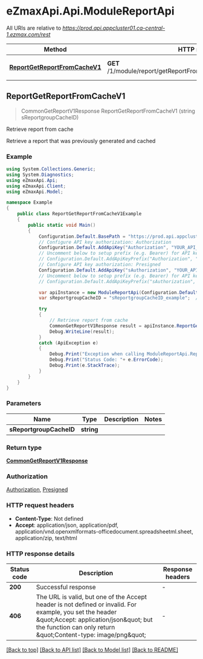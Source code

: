 # eZmaxApi.Api.ModuleReportApi

All URIs are relative to *https://prod.api.appcluster01.ca-central-1.ezmax.com/rest*

Method | HTTP request | Description
------------- | ------------- | -------------
[**ReportGetReportFromCacheV1**](ModuleReportApi.md#reportgetreportfromcachev1) | **GET** /1/module/report/getReportFromCache/{sReportgroupCacheID} | Retrieve report from cache



## ReportGetReportFromCacheV1

> CommonGetReportV1Response ReportGetReportFromCacheV1 (string sReportgroupCacheID)

Retrieve report from cache

Retrieve a report that was previously generated and cached

### Example

```csharp
using System.Collections.Generic;
using System.Diagnostics;
using eZmaxApi.Api;
using eZmaxApi.Client;
using eZmaxApi.Model;

namespace Example
{
    public class ReportGetReportFromCacheV1Example
    {
        public static void Main()
        {
            Configuration.Default.BasePath = "https://prod.api.appcluster01.ca-central-1.ezmax.com/rest";
            // Configure API key authorization: Authorization
            Configuration.Default.AddApiKey("Authorization", "YOUR_API_KEY");
            // Uncomment below to setup prefix (e.g. Bearer) for API key, if needed
            // Configuration.Default.AddApiKeyPrefix("Authorization", "Bearer");
            // Configure API key authorization: Presigned
            Configuration.Default.AddApiKey("sAuthorization", "YOUR_API_KEY");
            // Uncomment below to setup prefix (e.g. Bearer) for API key, if needed
            // Configuration.Default.AddApiKeyPrefix("sAuthorization", "Bearer");

            var apiInstance = new ModuleReportApi(Configuration.Default);
            var sReportgroupCacheID = "sReportgroupCacheID_example";  // string | 

            try
            {
                // Retrieve report from cache
                CommonGetReportV1Response result = apiInstance.ReportGetReportFromCacheV1(sReportgroupCacheID);
                Debug.WriteLine(result);
            }
            catch (ApiException e)
            {
                Debug.Print("Exception when calling ModuleReportApi.ReportGetReportFromCacheV1: " + e.Message );
                Debug.Print("Status Code: "+ e.ErrorCode);
                Debug.Print(e.StackTrace);
            }
        }
    }
}
```

### Parameters


Name | Type | Description  | Notes
------------- | ------------- | ------------- | -------------
 **sReportgroupCacheID** | **string**|  | 

### Return type

[**CommonGetReportV1Response**](CommonGetReportV1Response.md)

### Authorization

[Authorization](../README.md#Authorization), [Presigned](../README.md#Presigned)

### HTTP request headers

- **Content-Type**: Not defined
- **Accept**: application/json, application/pdf, application/vnd.openxmlformats-officedocument.spreadsheetml.sheet, application/zip, text/html


### HTTP response details
| Status code | Description | Response headers |
|-------------|-------------|------------------|
| **200** | Successful response |  -  |
| **406** | The URL is valid, but one of the Accept header is not defined or invalid. For example, you set the header \&quot;Accept: application/json\&quot; but the function can only return \&quot;Content-type: image/png\&quot; |  -  |

[[Back to top]](#)
[[Back to API list]](../README.md#documentation-for-api-endpoints)
[[Back to Model list]](../README.md#documentation-for-models)
[[Back to README]](../README.md)

